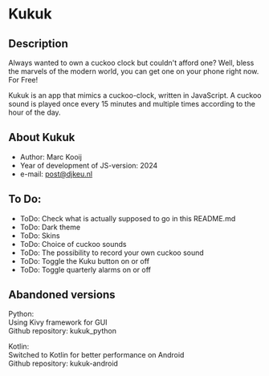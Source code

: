# Kukuk


## Description

Always wanted to own a cuckoo clock but couldn't afford one?
Well, bless the marvels of the modern world, you can get one on your phone right now. For Free!

Kukuk is an app that mimics a cuckoo-clock, written in JavaScript.
A cuckoo sound is played once every 15 minutes and multiple times according to the hour of the day.



## About Kukuk

- Author: Marc Kooij
- Year of development of JS-version: 2024
- e-mail: post@djkeu.nl



## To Do:

- ToDo: Check what is actually supposed to go in this README.md
- ToDo: Dark theme
- ToDo: Skins
- ToDo: Choice of cuckoo sounds
- ToDo: The possibility to record your own cuckoo sound
- ToDo: Toggle the Kuku button on or off
- ToDo: Toggle quarterly alarms on or off



## Abandoned versions

Python:\
Using Kivy framework for GUI\
Github repository: kukuk_python

Kotlin:\
Switched to Kotlin for better performance on Android\
Github repository: kukuk-android
